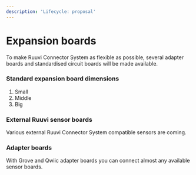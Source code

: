 ```yaml
---
description: 'Lifecycle: proposal'
---
```


# Expansion boards

To make Ruuvi Connector System as flexible as possible, several adapter boards and standardised circuit boards will be made available.

### Standard expansion board dimensions

1. Small
2. Middle
3. Big

### External Ruuvi sensor boards

Various external Ruuvi Connector System compatible sensors are coming.

### Adapter boards

With Grove and Qwiic adapter boards you can connect almost any available sensor boards.

